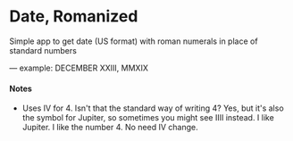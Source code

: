 # Date, Romanized
Simple app to get date (US format) with roman numerals in place of standard numbers

— example: DECEMBER XXIII, MMXIX

#### Notes
* Uses IV for 4. Isn't that the standard way of writing 4? Yes, but it's also the symbol for Jupiter, so sometimes you might see IIII instead. I like Jupiter. I like the number 4. No need IV change.
